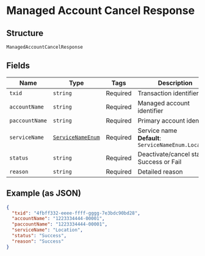 
# Managed Account Cancel Response

## Structure

`ManagedAccountCancelResponse`

## Fields

| Name | Type | Tags | Description |
|  --- | --- | --- | --- |
| `txid` | `string` | Required | Transaction identifier |
| `accountName` | `string` | Required | Managed account identifier |
| `paccountName` | `string` | Required | Primary account identifier |
| `serviceName` | [`ServiceNameEnum`](../../doc/models/service-name-enum.md) | Required | Service name<br>**Default**: `ServiceNameEnum.Location` |
| `status` | `string` | Required | Deactivate/cancel status, Success or Fail |
| `reason` | `string` | Required | Detailed reason |

## Example (as JSON)

```json
{
  "txid": "4fbff332-eeee-ffff-gggg-7e3bdc90bd28",
  "accountName": "1223334444-00001",
  "paccountName": "1223334444-00001",
  "serviceName": "Location",
  "status": "Success",
  "reason": "Success"
}
```

